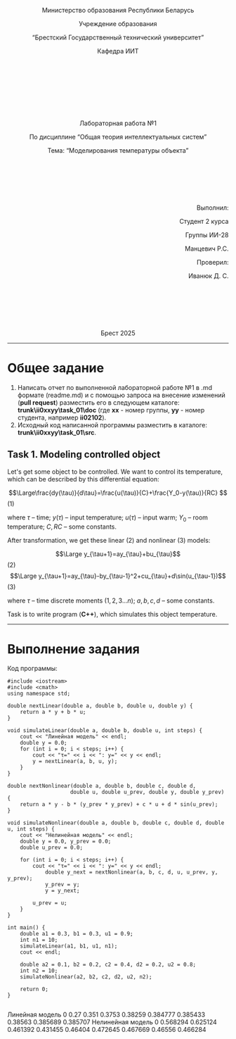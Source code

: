 <p align="center"> Министерство образования Республики Беларусь</p>
<p align="center">Учреждение образования</p>
<p align="center">“Брестский Государственный технический университет”</p>
<p align="center">Кафедра ИИТ</p>
<br><br><br><br><br><br><br>
<p align="center">Лабораторная работа №1</p>
<p align="center">По дисциплине “Общая теория интеллектуальных систем”</p>
<p align="center">Тема: “Моделирования температуры объекта”</p>
<br><br><br><br><br>
<p align="right">Выполнил:</p>
<p align="right">Студент 2 курса</p>
<p align="right">Группы ИИ-28</p>
<p align="right">Манцевич Р.С.</p>
<p align="right">Проверил:</p>
<p align="right">Иванюк Д. С.</p>
<br><br><br><br><br>
<p align="center">Брест 2025</p>

<hr>

# Общее задание #
1. Написать отчет по выполненной лабораторной работе №1 в .md формате (readme.md) и с помощью запроса на внесение изменений (**pull request**) разместить его в следующем каталоге: **trunk\ii0xxyy\task_01\doc** (где **xx** - номер группы, **yy** - номер студента, например **ii02102**).
2. Исходный код написанной программы разместить в каталоге: **trunk\ii0xxyy\task_01\src**.
## Task 1. Modeling controlled object ##
Let's get some object to be controlled. We want to control its temperature, which can be described by this differential equation:

$$\Large\frac{dy(\tau)}{d\tau}=\frac{u(\tau)}{C}+\frac{Y_0-y(\tau)}{RC} $$ (1)

where $\tau$ – time; $y(\tau)$ – input temperature; $u(\tau)$ – input warm; $Y_0$ – room temperature; $C,RC$ – some constants.

After transformation, we get these linear (2) and nonlinear (3) models:

$$\Large y_{\tau+1}=ay_{\tau}+bu_{\tau}$$ (2)
$$\Large y_{\tau+1}=ay_{\tau}-by_{\tau-1}^2+cu_{\tau}+d\sin(u_{\tau-1})$$ (3)

where $\tau$ – time discrete moments ($1,2,3{\dots}n$); $a,b,c,d$ – some constants.

Task is to write program (**C++**), which simulates this object temperature.

<hr>

# Выполнение задания #

Код программы:
```
#include <iostream>
#include <cmath>
using namespace std;

double nextLinear(double a, double b, double u, double y) {
    return a * y + b * u;
}

void simulateLinear(double a, double b, double u, int steps) {
    cout << "Линейная модель" << endl;
    double y = 0.0;
    for (int i = 0; i < steps; i++) {
        cout << "τ=" << i << ": y=" << y << endl;
        y = nextLinear(a, b, u, y);
    }
}

double nextNonlinear(double a, double b, double c, double d, 
                    double u, double u_prev, double y, double y_prev) {
    return a * y - b * (y_prev * y_prev) + c * u + d * sin(u_prev);
}

void simulateNonlinear(double a, double b, double c, double d, double u, int steps) {
    cout << "Нелинейная модель" << endl;
    double y = 0.0, y_prev = 0.0;
    double u_prev = 0.0;
    
    for (int i = 0; i < steps; i++) {
        cout << "τ=" << i << ": y=" << y << endl;
            double y_next = nextNonlinear(a, b, c, d, u, u_prev, y, y_prev);
            y_prev = y;
            y = y_next;
        
        u_prev = u; 
    }
}

int main() {
    double a1 = 0.3, b1 = 0.3, u1 = 0.9;
    int n1 = 10;
    simulateLinear(a1, b1, u1, n1);
    cout << endl;

    double a2 = 0.1, b2 = 0.2, c2 = 0.4, d2 = 0.2, u2 = 0.8;
    int n2 = 10;
    simulateNonlinear(a2, b2, c2, d2, u2, n2);

    return 0;
}
  
```
Линейная модель
0
0.27
0.351
0.3753
0.38259
0.384777
0.385433
0.38563
0.385689
0.385707
Нелинейная модель
0
0.568294
0.625124
0.461392
0.431455
0.46404
0.472645
0.467669
0.46556
0.466284
```